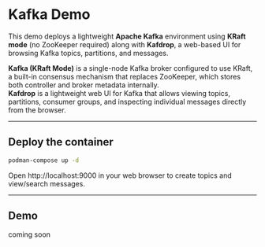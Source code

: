 # Kafka Demo

This demo deploys a lightweight **Apache Kafka** environment using **KRaft mode** (no ZooKeeper required) along with **Kafdrop**, a web-based UI for browsing Kafka topics, partitions, and messages.  

**Kafka (KRaft Mode)** is a single-node Kafka broker configured to use KRaft, a built-in consensus mechanism that replaces ZooKeeper, which stores both controller and broker metadata internally.  
**Kafdrop** is a lightweight web UI for Kafka that allows viewing topics, partitions, consumer groups, and inspecting individual messages directly from the browser.

---

## Deploy the container

```bash
podman-compose up -d
```

Open http://localhost:9000 in your web browser to create topics and view/search messages.

---

## Demo

coming soon